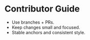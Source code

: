 # Contributor Guide

- Use branches + PRs.
- Keep changes small and focused.
- Stable anchors and consistent style.
